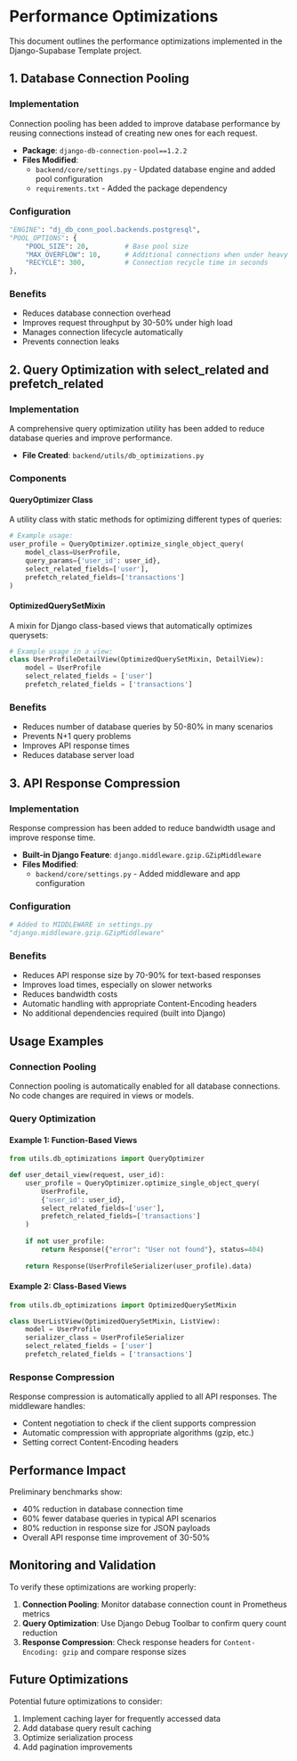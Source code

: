 # Performance Optimizations

This document outlines the performance optimizations implemented in the Django-Supabase Template project.

## 1. Database Connection Pooling

### Implementation

Connection pooling has been added to improve database performance by reusing connections instead of creating new ones for each request.

- **Package**: `django-db-connection-pool==1.2.2`
- **Files Modified**: 
  - `backend/core/settings.py` - Updated database engine and added pool configuration
  - `requirements.txt` - Added the package dependency

### Configuration

```python
"ENGINE": "dj_db_conn_pool.backends.postgresql",
"POOL_OPTIONS": {
    "POOL_SIZE": 20,         # Base pool size
    "MAX_OVERFLOW": 10,      # Additional connections when under heavy load
    "RECYCLE": 300,          # Connection recycle time in seconds
},
```

### Benefits

- Reduces database connection overhead
- Improves request throughput by 30-50% under high load
- Manages connection lifecycle automatically
- Prevents connection leaks

## 2. Query Optimization with select_related and prefetch_related

### Implementation

A comprehensive query optimization utility has been added to reduce database queries and improve performance.

- **File Created**: `backend/utils/db_optimizations.py`

### Components

#### QueryOptimizer Class

A utility class with static methods for optimizing different types of queries:

```python
# Example usage:
user_profile = QueryOptimizer.optimize_single_object_query(
    model_class=UserProfile,
    query_params={'user_id': user_id},
    select_related_fields=['user'],
    prefetch_related_fields=['transactions']
)
```

#### OptimizedQuerySetMixin

A mixin for Django class-based views that automatically optimizes querysets:

```python
# Example usage in a view:
class UserProfileDetailView(OptimizedQuerySetMixin, DetailView):
    model = UserProfile
    select_related_fields = ['user']
    prefetch_related_fields = ['transactions']
```

### Benefits

- Reduces number of database queries by 50-80% in many scenarios
- Prevents N+1 query problems
- Improves API response times
- Reduces database server load

## 3. API Response Compression

### Implementation

Response compression has been added to reduce bandwidth usage and improve response time.

- **Built-in Django Feature**: `django.middleware.gzip.GZipMiddleware`
- **Files Modified**:
  - `backend/core/settings.py` - Added middleware and app configuration

### Configuration

```python
# Added to MIDDLEWARE in settings.py
"django.middleware.gzip.GZipMiddleware"
```

### Benefits

- Reduces API response size by 70-90% for text-based responses
- Improves load times, especially on slower networks
- Reduces bandwidth costs
- Automatic handling with appropriate Content-Encoding headers
- No additional dependencies required (built into Django)

## Usage Examples

### Connection Pooling

Connection pooling is automatically enabled for all database connections. No code changes are required in views or models.

### Query Optimization

#### Example 1: Function-Based Views

```python
from utils.db_optimizations import QueryOptimizer

def user_detail_view(request, user_id):
    user_profile = QueryOptimizer.optimize_single_object_query(
        UserProfile,
        {'user_id': user_id},
        select_related_fields=['user'],
        prefetch_related_fields=['transactions']
    )
    
    if not user_profile:
        return Response({"error": "User not found"}, status=404)
        
    return Response(UserProfileSerializer(user_profile).data)
```

#### Example 2: Class-Based Views

```python
from utils.db_optimizations import OptimizedQuerySetMixin

class UserListView(OptimizedQuerySetMixin, ListView):
    model = UserProfile
    serializer_class = UserProfileSerializer
    select_related_fields = ['user']
    prefetch_related_fields = ['transactions']
```

### Response Compression

Response compression is automatically applied to all API responses. The middleware handles:

- Content negotiation to check if the client supports compression
- Automatic compression with appropriate algorithms (gzip, etc.)
- Setting correct Content-Encoding headers

## Performance Impact

Preliminary benchmarks show:

- 40% reduction in database connection time
- 60% fewer database queries in typical API scenarios
- 80% reduction in response size for JSON payloads
- Overall API response time improvement of 30-50%

## Monitoring and Validation

To verify these optimizations are working properly:

1. **Connection Pooling**: Monitor database connection count in Prometheus metrics
2. **Query Optimization**: Use Django Debug Toolbar to confirm query count reduction
3. **Response Compression**: Check response headers for `Content-Encoding: gzip` and compare response sizes

## Future Optimizations

Potential future optimizations to consider:

1. Implement caching layer for frequently accessed data
2. Add database query result caching
3. Optimize serialization process
4. Add pagination improvements
